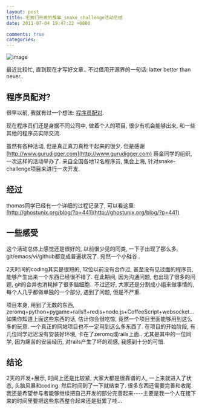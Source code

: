 ```yaml
---
layout: post
title: 宅男们开房的故事_snake_challenge活动总结
date: 2011-07-04 19:47:22 +0800

comments: true
categories: 
---
```


![image](http://snakechallenge.org/images/logo.png)

最近比较忙, 直到现在才写好文章.. 不过借用开源界的一句话: latter better
than never..

程序员配对?
------------------------------

很早以前, 我就有过一个想法:
[程序员配对](http://gurudigger.com/ideas/25466).

现在程序员们还是身据不同公司中, 做着个人的项目, 很少有机会能够出来,
和一些其他的程序员实际交流.

虽然有各种活动, 但是真正真刀真枪干起来的很少. 但是感谢
[http://www.gurudigger.com](http://www.gurudigger.com) 蔡金同学的组织,
一次这样的活动举办了. 来自全国各地12名程序员, 集会上海,
针对snake-challenge项目来进行一次开发.

经过
------------------------------

thomas同学已经有一个详细的过程记录了, 可以看这里:
[http://ghostunix.org/blog/?p=441](http://ghostunix.org/blog/?p=441)

一些感受
------------------------------

这个活动总体上感觉还是很好的, 以前很少见的同类, 一下子出现了那么多,
git/emacs/vi/github都变成普遍状况了. 宛然一个小硅谷..

2天时间的coding其实是很短的, 12位以前没有合作过, 甚至没有见过面的程序员,
能够产生出来一个东西已经很不错了. 在此期间, 因为沟通问题,
也出现了很多的问题, git的合并也消耗掉了很多脑细胞.. 不过还好,
大家还是分割成小组来做事情的, 每个人几乎都做单独的一个部分, 遇到了问题,
但是不严重.

项目本身, 用到了无数的东西,
zeromq+python+pygame+rails!!+redis+node.js+CoffeeScript+websocket...
如果你知道上面这些东西的话, 估计你会很吃惊,
竟然一个项目里面能够用到这么多的玩意.
一个真正的网站项目也不一定用到这么多东西了. 在项目的开始阶段,
有几位同学迟迟没有安装好环境, 卡在了zeromq或rails上面..
尤其是其中的一位同学, 因为痛苦的安装经历, 对rails产生了坏的观感,
我感到十分的可惜.

结论
------------------------------

2天的开发+展示, 时间上还是比较紧, 大家大都是很靠谱的人,
一上来就进入了状态, 头脑风暴和coding. 然后时间到了一下就结束了.
很多东西还需要完善和收尾.
我还是希望参与者能够继续把自己开发的部分完善起来----主要是我一个人在接下来的时间里要把这些东西整合起来还是挺累了哇...